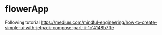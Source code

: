 # flowerApp
Following tutorial https://medium.com/mindful-engineering/how-to-create-simple-ui-with-jetpack-compose-part-ii-1c14148b7ffe
